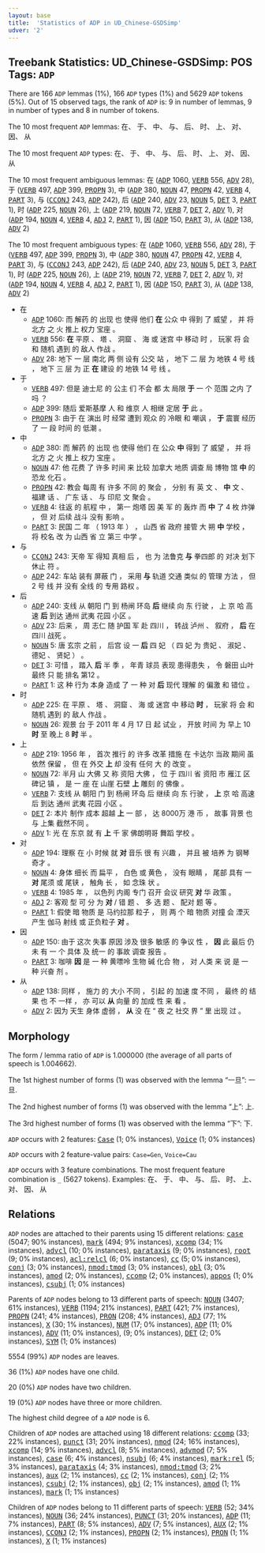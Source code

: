 ```yaml
---
layout: base
title:  'Statistics of ADP in UD_Chinese-GSDSimp'
udver: '2'
---
```


## Treebank Statistics: UD_Chinese-GSDSimp: POS Tags: `ADP`

There are 166 `ADP` lemmas (1%), 166 `ADP` types (1%) and 5629 `ADP` tokens (5%).
Out of 15 observed tags, the rank of `ADP` is: 9 in number of lemmas, 9 in number of types and 8 in number of tokens.

The 10 most frequent `ADP` lemmas: 在、 于、 中、 与、 后、 时、 上、 对、 因、 从

The 10 most frequent `ADP` types:  在、 于、 中、 与、 后、 时、 上、 对、 因、 从

The 10 most frequent ambiguous lemmas: 在 (<tt><a href="zh_gsdsimp-pos-ADP.html">ADP</a></tt> 1060, <tt><a href="zh_gsdsimp-pos-VERB.html">VERB</a></tt> 556, <tt><a href="zh_gsdsimp-pos-ADV.html">ADV</a></tt> 28), 于 (<tt><a href="zh_gsdsimp-pos-VERB.html">VERB</a></tt> 497, <tt><a href="zh_gsdsimp-pos-ADP.html">ADP</a></tt> 399, <tt><a href="zh_gsdsimp-pos-PROPN.html">PROPN</a></tt> 3), 中 (<tt><a href="zh_gsdsimp-pos-ADP.html">ADP</a></tt> 380, <tt><a href="zh_gsdsimp-pos-NOUN.html">NOUN</a></tt> 47, <tt><a href="zh_gsdsimp-pos-PROPN.html">PROPN</a></tt> 42, <tt><a href="zh_gsdsimp-pos-VERB.html">VERB</a></tt> 4, <tt><a href="zh_gsdsimp-pos-PART.html">PART</a></tt> 3), 与 (<tt><a href="zh_gsdsimp-pos-CCONJ.html">CCONJ</a></tt> 243, <tt><a href="zh_gsdsimp-pos-ADP.html">ADP</a></tt> 242), 后 (<tt><a href="zh_gsdsimp-pos-ADP.html">ADP</a></tt> 240, <tt><a href="zh_gsdsimp-pos-ADV.html">ADV</a></tt> 23, <tt><a href="zh_gsdsimp-pos-NOUN.html">NOUN</a></tt> 5, <tt><a href="zh_gsdsimp-pos-DET.html">DET</a></tt> 3, <tt><a href="zh_gsdsimp-pos-PART.html">PART</a></tt> 1), 时 (<tt><a href="zh_gsdsimp-pos-ADP.html">ADP</a></tt> 225, <tt><a href="zh_gsdsimp-pos-NOUN.html">NOUN</a></tt> 26), 上 (<tt><a href="zh_gsdsimp-pos-ADP.html">ADP</a></tt> 219, <tt><a href="zh_gsdsimp-pos-NOUN.html">NOUN</a></tt> 72, <tt><a href="zh_gsdsimp-pos-VERB.html">VERB</a></tt> 7, <tt><a href="zh_gsdsimp-pos-DET.html">DET</a></tt> 2, <tt><a href="zh_gsdsimp-pos-ADV.html">ADV</a></tt> 1), 对 (<tt><a href="zh_gsdsimp-pos-ADP.html">ADP</a></tt> 194, <tt><a href="zh_gsdsimp-pos-NOUN.html">NOUN</a></tt> 4, <tt><a href="zh_gsdsimp-pos-VERB.html">VERB</a></tt> 4, <tt><a href="zh_gsdsimp-pos-ADJ.html">ADJ</a></tt> 2, <tt><a href="zh_gsdsimp-pos-PART.html">PART</a></tt> 1), 因 (<tt><a href="zh_gsdsimp-pos-ADP.html">ADP</a></tt> 150, <tt><a href="zh_gsdsimp-pos-PART.html">PART</a></tt> 3), 从 (<tt><a href="zh_gsdsimp-pos-ADP.html">ADP</a></tt> 138, <tt><a href="zh_gsdsimp-pos-ADV.html">ADV</a></tt> 2)

The 10 most frequent ambiguous types:  在 (<tt><a href="zh_gsdsimp-pos-ADP.html">ADP</a></tt> 1060, <tt><a href="zh_gsdsimp-pos-VERB.html">VERB</a></tt> 556, <tt><a href="zh_gsdsimp-pos-ADV.html">ADV</a></tt> 28), 于 (<tt><a href="zh_gsdsimp-pos-VERB.html">VERB</a></tt> 497, <tt><a href="zh_gsdsimp-pos-ADP.html">ADP</a></tt> 399, <tt><a href="zh_gsdsimp-pos-PROPN.html">PROPN</a></tt> 3), 中 (<tt><a href="zh_gsdsimp-pos-ADP.html">ADP</a></tt> 380, <tt><a href="zh_gsdsimp-pos-NOUN.html">NOUN</a></tt> 47, <tt><a href="zh_gsdsimp-pos-PROPN.html">PROPN</a></tt> 42, <tt><a href="zh_gsdsimp-pos-VERB.html">VERB</a></tt> 4, <tt><a href="zh_gsdsimp-pos-PART.html">PART</a></tt> 3), 与 (<tt><a href="zh_gsdsimp-pos-CCONJ.html">CCONJ</a></tt> 243, <tt><a href="zh_gsdsimp-pos-ADP.html">ADP</a></tt> 242), 后 (<tt><a href="zh_gsdsimp-pos-ADP.html">ADP</a></tt> 240, <tt><a href="zh_gsdsimp-pos-ADV.html">ADV</a></tt> 23, <tt><a href="zh_gsdsimp-pos-NOUN.html">NOUN</a></tt> 5, <tt><a href="zh_gsdsimp-pos-DET.html">DET</a></tt> 3, <tt><a href="zh_gsdsimp-pos-PART.html">PART</a></tt> 1), 时 (<tt><a href="zh_gsdsimp-pos-ADP.html">ADP</a></tt> 225, <tt><a href="zh_gsdsimp-pos-NOUN.html">NOUN</a></tt> 26), 上 (<tt><a href="zh_gsdsimp-pos-ADP.html">ADP</a></tt> 219, <tt><a href="zh_gsdsimp-pos-NOUN.html">NOUN</a></tt> 72, <tt><a href="zh_gsdsimp-pos-VERB.html">VERB</a></tt> 7, <tt><a href="zh_gsdsimp-pos-DET.html">DET</a></tt> 2, <tt><a href="zh_gsdsimp-pos-ADV.html">ADV</a></tt> 1), 对 (<tt><a href="zh_gsdsimp-pos-ADP.html">ADP</a></tt> 194, <tt><a href="zh_gsdsimp-pos-NOUN.html">NOUN</a></tt> 4, <tt><a href="zh_gsdsimp-pos-VERB.html">VERB</a></tt> 4, <tt><a href="zh_gsdsimp-pos-ADJ.html">ADJ</a></tt> 2, <tt><a href="zh_gsdsimp-pos-PART.html">PART</a></tt> 1), 因 (<tt><a href="zh_gsdsimp-pos-ADP.html">ADP</a></tt> 150, <tt><a href="zh_gsdsimp-pos-PART.html">PART</a></tt> 3), 从 (<tt><a href="zh_gsdsimp-pos-ADP.html">ADP</a></tt> 138, <tt><a href="zh_gsdsimp-pos-ADV.html">ADV</a></tt> 2)


* 在
  * <tt><a href="zh_gsdsimp-pos-ADP.html">ADP</a></tt> 1060: 而 解药 的 出现 也 使得 他们 <b>在</b> 公众 中 得到 了 威望 ， 并 将 北方 之 火 推上 权力 宝座 。
  * <tt><a href="zh_gsdsimp-pos-VERB.html">VERB</a></tt> 556: <b>在</b> 平原 、 塔 、 洞窟 、 海 或 迷宫 中 移动 时 ， 玩家 将 会 和 随机 遇到 的 敌人 作战 。
  * <tt><a href="zh_gsdsimp-pos-ADV.html">ADV</a></tt> 28: 地下 一 层 南北 两 侧 设有 公交 站 ， 地下 二 层 为 地铁 4 号 线 ， 地下 三 层 为 正 <b>在</b> 建设 的 地铁 14 号 线 。
* 于
  * <tt><a href="zh_gsdsimp-pos-VERB.html">VERB</a></tt> 497: 但是 迪士尼 的 公主 们 不会 都 太 局限 <b>于</b> 一 个 范围 之内 了 吗 ？
  * <tt><a href="zh_gsdsimp-pos-ADP.html">ADP</a></tt> 399: 随后 爱斯基摩 人 和 维京 人 相继 定居 <b>于</b> 此 。
  * <tt><a href="zh_gsdsimp-pos-PROPN.html">PROPN</a></tt> 3: 由于 在 演出 时 经常 遭到 观众 的 冷眼 和 嘲讽 ， <b>于</b> 震寰 经历 了 一 段 时间 的 低潮 。
* 中
  * <tt><a href="zh_gsdsimp-pos-ADP.html">ADP</a></tt> 380: 而 解药 的 出现 也 使得 他们 在 公众 <b>中</b> 得到 了 威望 ， 并 将 北方 之 火 推上 权力 宝座 。
  * <tt><a href="zh_gsdsimp-pos-NOUN.html">NOUN</a></tt> 47: 他 花费 了 许多 时间 来 比较 加拿大 地质 调查 局 博物 馆 <b>中</b> 的 恐龙 化石 。
  * <tt><a href="zh_gsdsimp-pos-PROPN.html">PROPN</a></tt> 42: 教会 每周 有 许多 不同 的 聚会 ， 分别 有 英 文 、 <b>中</b> 文 、 福建 话 、 广东 话 、 与 印尼 文 聚会 。
  * <tt><a href="zh_gsdsimp-pos-VERB.html">VERB</a></tt> 4: 往返 的 航程 中 ， 第一 炮塔 因 美 军 的 轰炸 而 <b>中</b> 了 4 枚 炸弹 ， 但 对 后续 战斗 没有 影响 。
  * <tt><a href="zh_gsdsimp-pos-PART.html">PART</a></tt> 3: 民国 二 年 （ 1913 年 ） ， 山西 省 政府 接管 大 朔 <b>中</b> 学校 ， 将 校名 改 为 山西 省 立 第三 中学 。
* 与
  * <tt><a href="zh_gsdsimp-pos-CCONJ.html">CCONJ</a></tt> 243: 天帝 军 得知 真相 后 ， 也 为 法鲁克 <b>与</b> 拳四郎 的 对决 划下 休止 符 。
  * <tt><a href="zh_gsdsimp-pos-ADP.html">ADP</a></tt> 242: 车站 装有 屏蔽 门 ， 采用 <b>与</b> 轨道 交通 类似 的 管理 方法 ， 但 2 号 线 并 没有 全线 的 专用 路权 。
* 后
  * <tt><a href="zh_gsdsimp-pos-ADP.html">ADP</a></tt> 240: 支线 从 朝阳 门 到 杨闸 环岛 <b>后</b> 继续 向 东 行驶 ， 上 京 哈 高速 <b>后</b> 到达 通州 武夷 花园 小区 。
  * <tt><a href="zh_gsdsimp-pos-ADV.html">ADV</a></tt> 23: 后来 ， 周 志仁 随 护国 军 赴 四川 ， 转战 泸州 、 叙府 ， <b>后</b> 在 四川 战死 。
  * <tt><a href="zh_gsdsimp-pos-NOUN.html">NOUN</a></tt> 5: 唐 玄宗 之前 ， 后宫 设 一 <b>后</b> 四 妃 （ 四 妃 为 贵妃 、 淑妃 、 德妃 、 贤妃 ） 。
  * <tt><a href="zh_gsdsimp-pos-DET.html">DET</a></tt> 3: 可惜 ， 踏入 <b>后</b> 半 季 ， 年青 球员 表现 患得患失 ， 令 磐田 山叶 最终 只 能 排名 第12 。
  * <tt><a href="zh_gsdsimp-pos-PART.html">PART</a></tt> 1: 这 种 行为 本身 造成 了 一 种 对 <b>后</b> 现代 理解 的 偏激 和 错位 。
* 时
  * <tt><a href="zh_gsdsimp-pos-ADP.html">ADP</a></tt> 225: 在 平原 、 塔 、 洞窟 、 海 或 迷宫 中 移动 <b>时</b> ， 玩家 将 会 和 随机 遇到 的 敌人 作战 。
  * <tt><a href="zh_gsdsimp-pos-NOUN.html">NOUN</a></tt> 26: 观景 台 于 2011 年 4 月 17 日 起 试业 ， 开放 时间 为 早上 10 <b>时</b> 至 晚上 8 <b>时</b> 半 。
* 上
  * <tt><a href="zh_gsdsimp-pos-ADP.html">ADP</a></tt> 219: 1956 年 ， 首次 推行 的 许多 改革 措施 在 卡达尔 当政 期间 虽 依然 保留 ， 但 在 外交 <b>上</b> 却 没有 任何 大 的 改变 。
  * <tt><a href="zh_gsdsimp-pos-NOUN.html">NOUN</a></tt> 72: 半月 山 大佛 又 称 资阳 大佛 ， 位 于 四川 省 资阳 市 雁江 区 碑记 镇 ， 是 一 座 在 山崖 石壁 <b>上</b> 雕刻 的 佛像 。
  * <tt><a href="zh_gsdsimp-pos-VERB.html">VERB</a></tt> 7: 支线 从 朝阳 门 到 杨闸 环岛 后 继续 向 东 行驶 ， <b>上</b> 京 哈 高速 后 到达 通州 武夷 花园 小区 。
  * <tt><a href="zh_gsdsimp-pos-DET.html">DET</a></tt> 2: 本片 制作 成本 超越 <b>上</b> 一 部 ， 达 8000万 港 币 ， 故事 背景 也 与 上集 截然不同 。
  * <tt><a href="zh_gsdsimp-pos-ADV.html">ADV</a></tt> 1: 光 在 东京 就 有 <b>上</b> 千 家 佛朗明哥 舞蹈 学校 。
* 对
  * <tt><a href="zh_gsdsimp-pos-ADP.html">ADP</a></tt> 194: 理察 在 小 时候 就 <b>对</b> 音乐 很 有 兴趣 ， 并且 被 培养 为 钢琴 奇才 。
  * <tt><a href="zh_gsdsimp-pos-NOUN.html">NOUN</a></tt> 4: 身体 细长 而 扁平 ， 白色 或 黄色 ， 没有 眼睛 ， 尾部 具有 一 <b>对</b> 尾须 或 尾铗 ， 触角 长 ， 如 念珠 状 。
  * <tt><a href="zh_gsdsimp-pos-VERB.html">VERB</a></tt> 4: 1985 年 ， 以色列 内阁 专门 召开 会议 研究 <b>对</b> 华 政策 。
  * <tt><a href="zh_gsdsimp-pos-ADJ.html">ADJ</a></tt> 2: 客观 型 可 分 为 <b>对</b> / 错 题 、 多 选 题 、 配对 题 等 。
  * <tt><a href="zh_gsdsimp-pos-PART.html">PART</a></tt> 1: 假使 暗 物质 是 马约拉那 粒子 ， 则 两 个 暗 物质 对撞 会 湮灭 产生 伽马 射线 或 正负粒子 <b>对</b> 。
* 因
  * <tt><a href="zh_gsdsimp-pos-ADP.html">ADP</a></tt> 150: 由于 这次 失事 原因 涉及 很多 敏感 的 争议 性 ， <b>因</b> 此 最后 仍 未 有 一 个 具体 及 统一 的 事故 调查 报告 。
  * <tt><a href="zh_gsdsimp-pos-PART.html">PART</a></tt> 3: 咖啡 <b>因</b> 是 一 种 黄嘌呤 生物 碱 化合 物 ， 对 人类 来 说 是 一 种 兴奋 剂 。
* 从
  * <tt><a href="zh_gsdsimp-pos-ADP.html">ADP</a></tt> 138: 同样 ， 施力 的 大小 不同 ， 引起 的 加速 度 不同 ， 最终 的 结果 也 不 一样 ， 亦 可以 <b>从</b> 向量 的 加成 性 来 看 。
  * <tt><a href="zh_gsdsimp-pos-ADV.html">ADV</a></tt> 2: 因为 天生 身体 虚弱 ， <b>从</b> 没 在 “ 夜 之 社交 界 ” 里 出现 过 。

## Morphology

The form / lemma ratio of `ADP` is 1.000000 (the average of all parts of speech is 1.004662).

The 1st highest number of forms (1) was observed with the lemma “一旦”: 一旦.

The 2nd highest number of forms (1) was observed with the lemma “上”: 上.

The 3rd highest number of forms (1) was observed with the lemma “下”: 下.

`ADP` occurs with 2 features: <tt><a href="zh_gsdsimp-feat-Case.html">Case</a></tt> (1; 0% instances), <tt><a href="zh_gsdsimp-feat-Voice.html">Voice</a></tt> (1; 0% instances)

`ADP` occurs with 2 feature-value pairs: `Case=Gen`, `Voice=Cau`

`ADP` occurs with 3 feature combinations.
The most frequent feature combination is `_` (5627 tokens).
Examples: 在、 于、 中、 与、 后、 时、 上、 对、 因、 从


## Relations

`ADP` nodes are attached to their parents using 15 different relations: <tt><a href="zh_gsdsimp-dep-case.html">case</a></tt> (5047; 90% instances), <tt><a href="zh_gsdsimp-dep-mark.html">mark</a></tt> (494; 9% instances), <tt><a href="zh_gsdsimp-dep-xcomp.html">xcomp</a></tt> (34; 1% instances), <tt><a href="zh_gsdsimp-dep-advcl.html">advcl</a></tt> (10; 0% instances), <tt><a href="zh_gsdsimp-dep-parataxis.html">parataxis</a></tt> (9; 0% instances), <tt><a href="zh_gsdsimp-dep-root.html">root</a></tt> (9; 0% instances), <tt><a href="zh_gsdsimp-dep-acl-relcl.html">acl:relcl</a></tt> (6; 0% instances), <tt><a href="zh_gsdsimp-dep-cc.html">cc</a></tt> (5; 0% instances), <tt><a href="zh_gsdsimp-dep-conj.html">conj</a></tt> (3; 0% instances), <tt><a href="zh_gsdsimp-dep-nmod-tmod.html">nmod:tmod</a></tt> (3; 0% instances), <tt><a href="zh_gsdsimp-dep-obl.html">obl</a></tt> (3; 0% instances), <tt><a href="zh_gsdsimp-dep-amod.html">amod</a></tt> (2; 0% instances), <tt><a href="zh_gsdsimp-dep-ccomp.html">ccomp</a></tt> (2; 0% instances), <tt><a href="zh_gsdsimp-dep-appos.html">appos</a></tt> (1; 0% instances), <tt><a href="zh_gsdsimp-dep-csubj.html">csubj</a></tt> (1; 0% instances)

Parents of `ADP` nodes belong to 13 different parts of speech: <tt><a href="zh_gsdsimp-pos-NOUN.html">NOUN</a></tt> (3407; 61% instances), <tt><a href="zh_gsdsimp-pos-VERB.html">VERB</a></tt> (1194; 21% instances), <tt><a href="zh_gsdsimp-pos-PART.html">PART</a></tt> (421; 7% instances), <tt><a href="zh_gsdsimp-pos-PROPN.html">PROPN</a></tt> (241; 4% instances), <tt><a href="zh_gsdsimp-pos-PRON.html">PRON</a></tt> (208; 4% instances), <tt><a href="zh_gsdsimp-pos-ADJ.html">ADJ</a></tt> (77; 1% instances), <tt><a href="zh_gsdsimp-pos-X.html">X</a></tt> (30; 1% instances), <tt><a href="zh_gsdsimp-pos-NUM.html">NUM</a></tt> (17; 0% instances), <tt><a href="zh_gsdsimp-pos-ADP.html">ADP</a></tt> (11; 0% instances), <tt><a href="zh_gsdsimp-pos-ADV.html">ADV</a></tt> (11; 0% instances),  (9; 0% instances), <tt><a href="zh_gsdsimp-pos-DET.html">DET</a></tt> (2; 0% instances), <tt><a href="zh_gsdsimp-pos-SYM.html">SYM</a></tt> (1; 0% instances)

5554 (99%) `ADP` nodes are leaves.

36 (1%) `ADP` nodes have one child.

20 (0%) `ADP` nodes have two children.

19 (0%) `ADP` nodes have three or more children.

The highest child degree of a `ADP` node is 6.

Children of `ADP` nodes are attached using 18 different relations: <tt><a href="zh_gsdsimp-dep-ccomp.html">ccomp</a></tt> (33; 22% instances), <tt><a href="zh_gsdsimp-dep-punct.html">punct</a></tt> (31; 20% instances), <tt><a href="zh_gsdsimp-dep-nmod.html">nmod</a></tt> (24; 16% instances), <tt><a href="zh_gsdsimp-dep-xcomp.html">xcomp</a></tt> (14; 9% instances), <tt><a href="zh_gsdsimp-dep-advcl.html">advcl</a></tt> (8; 5% instances), <tt><a href="zh_gsdsimp-dep-advmod.html">advmod</a></tt> (7; 5% instances), <tt><a href="zh_gsdsimp-dep-case.html">case</a></tt> (6; 4% instances), <tt><a href="zh_gsdsimp-dep-nsubj.html">nsubj</a></tt> (6; 4% instances), <tt><a href="zh_gsdsimp-dep-mark-rel.html">mark:rel</a></tt> (5; 3% instances), <tt><a href="zh_gsdsimp-dep-parataxis.html">parataxis</a></tt> (4; 3% instances), <tt><a href="zh_gsdsimp-dep-nmod-tmod.html">nmod:tmod</a></tt> (3; 2% instances), <tt><a href="zh_gsdsimp-dep-aux.html">aux</a></tt> (2; 1% instances), <tt><a href="zh_gsdsimp-dep-cc.html">cc</a></tt> (2; 1% instances), <tt><a href="zh_gsdsimp-dep-conj.html">conj</a></tt> (2; 1% instances), <tt><a href="zh_gsdsimp-dep-csubj.html">csubj</a></tt> (2; 1% instances), <tt><a href="zh_gsdsimp-dep-obj.html">obj</a></tt> (2; 1% instances), <tt><a href="zh_gsdsimp-dep-amod.html">amod</a></tt> (1; 1% instances), <tt><a href="zh_gsdsimp-dep-mark.html">mark</a></tt> (1; 1% instances)

Children of `ADP` nodes belong to 11 different parts of speech: <tt><a href="zh_gsdsimp-pos-VERB.html">VERB</a></tt> (52; 34% instances), <tt><a href="zh_gsdsimp-pos-NOUN.html">NOUN</a></tt> (36; 24% instances), <tt><a href="zh_gsdsimp-pos-PUNCT.html">PUNCT</a></tt> (31; 20% instances), <tt><a href="zh_gsdsimp-pos-ADP.html">ADP</a></tt> (11; 7% instances), <tt><a href="zh_gsdsimp-pos-PART.html">PART</a></tt> (8; 5% instances), <tt><a href="zh_gsdsimp-pos-ADV.html">ADV</a></tt> (7; 5% instances), <tt><a href="zh_gsdsimp-pos-AUX.html">AUX</a></tt> (2; 1% instances), <tt><a href="zh_gsdsimp-pos-CCONJ.html">CCONJ</a></tt> (2; 1% instances), <tt><a href="zh_gsdsimp-pos-PROPN.html">PROPN</a></tt> (2; 1% instances), <tt><a href="zh_gsdsimp-pos-PRON.html">PRON</a></tt> (1; 1% instances), <tt><a href="zh_gsdsimp-pos-X.html">X</a></tt> (1; 1% instances)

